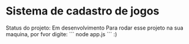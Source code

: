 <h1>Sistema de cadastro de jogos</h1>
Status do projeto: Em desenvolvimento
Para rodar esse projeto na sua maquina, por fvor digite:
```
node app.js
```
:)